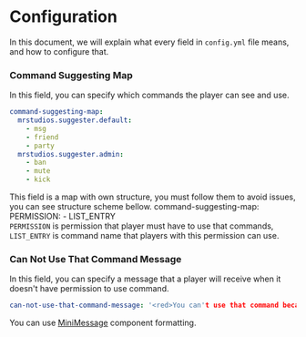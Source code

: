 # Configuration
In this document, we will explain what every field in ``config.yml`` file means, and how to configure that.

### Command Suggesting Map
In this field, you can specify which commands the player can see and use.

```yaml
command-suggesting-map:
  mrstudios.suggester.default:
    - msg
    - friend
    - party
  mrstudios.suggester.admin:
    - ban
    - mute
    - kick
```

<warning>
    <p>
        This field is a map with own structure, you must follow them to avoid issues, you can see structure scheme bellow.
        <code-block lang="yaml">
        command-suggesting-map:
          PERMISSION:
            - LIST_ENTRY
        </code-block><br>
        <code>PERMISSION</code> is permission that player must have to use that commands,
        <code>LIST_ENTRY</code> is command name that players with this permission can use.
    </p>
</warning>

### Can Not Use That Command Message 
In this field, you can specify a message that a player will receive when it doesn't have permission to use command.

```yaml
can-not-use-that-command-message: '<red>You can't use that command because you dont have permissions.'
```

<tip>
    <p>You can use <a href="https://docs.advntr.dev/minimessage/index.html">MiniMessage</a> component formatting.</p>
</tip>


